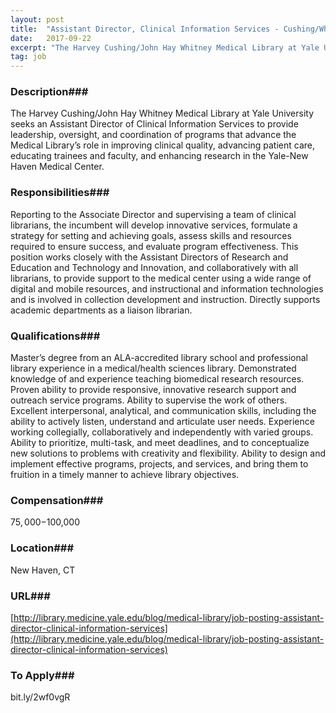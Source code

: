 ```yaml
---
layout: post
title:  "Assistant Director, Clinical Information Services - Cushing/Whitney Medical Library, Yale University"
date:   2017-09-22
excerpt: "The Harvey Cushing/John Hay Whitney Medical Library at Yale University seeks an Assistant Director of Clinical Information Services to provide leadership, oversight, and coordination of programs that advance the Medical Library’s role in improving clinical quality, advancing patient care, educating trainees and faculty, and enhancing research in the Yale-New Haven..."
tag: job
---
```


### Description###

The Harvey Cushing/John Hay Whitney Medical Library at Yale University seeks an Assistant Director of Clinical Information Services to provide leadership, oversight, and coordination of programs that advance the Medical Library’s role in improving clinical quality, advancing patient care, educating trainees and faculty, and enhancing research in the Yale-New Haven Medical Center. 


### Responsibilities###

Reporting to the Associate Director and supervising a team of clinical librarians, the incumbent will develop innovative services, formulate a strategy for setting and achieving goals, assess skills and resources required to ensure success, and evaluate program effectiveness. This position works closely with the Assistant Directors of Research and Education and Technology and Innovation, and collaboratively with all librarians, to provide support to the medical center using a wide range of digital and mobile resources, and instructional and information technologies and is involved in collection development and instruction. Directly supports academic departments as a liaison librarian.


### Qualifications###

Master’s degree from an ALA-accredited library school and professional library experience in a medical/health sciences library.
Demonstrated knowledge of and experience teaching biomedical research resources.
Proven ability to provide responsive, innovative research support and outreach service programs.
Ability to supervise the work of others.
Excellent interpersonal, analytical, and communication skills, including the ability to actively listen, understand and articulate user needs.
Experience working collegially, collaboratively and independently with varied groups.
Ability to prioritize, multi-task, and meet deadlines, and to conceptualize new solutions to problems with creativity and flexibility.
Ability to design and implement effective programs, projects, and services, and bring them to fruition in a timely manner to achieve library objectives.


### Compensation###

$75,000-$100,000


### Location###

New Haven, CT


### URL###

[http://library.medicine.yale.edu/blog/medical-library/job-posting-assistant-director-clinical-information-services](http://library.medicine.yale.edu/blog/medical-library/job-posting-assistant-director-clinical-information-services)

### To Apply###

bit.ly/2wf0vgR





